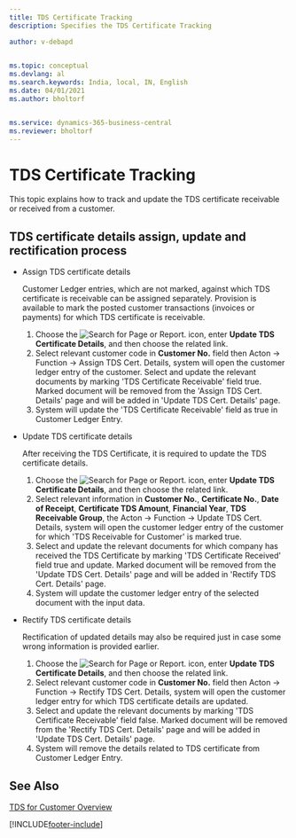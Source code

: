 ```yaml
---
title: TDS Certificate Tracking
description: Specifies the TDS Certificate Tracking

author: v-debapd

    
ms.topic: conceptual
ms.devlang: al
ms.search.keywords: India, local, IN, English
ms.date: 04/01/2021
ms.author: bholtorf


ms.service: dynamics-365-business-central
ms.reviewer: bholtorf
---
```

# TDS Certificate Tracking



This topic explains how to track and update the TDS certificate receivable or received from a customer.

## TDS certificate details assign, update and rectification process

- Assign TDS certificate details

  Customer Ledger entries, which are not marked, against which TDS certificate is receivable can be assigned separately. Provision is available to mark the posted customer transactions (invoices or payments) for which TDS certificate is receivable.

   1. Choose the ![Search for Page or Report.](image/search_small.png "Search for Page or Report icon") icon, enter **Update TDS Certificate Details**, and then choose the related link. 
   2. Select relevant customer code in **Customer No.** field then Acton -> Function -> Assign TDS Cert. Details, system will open the customer ledger entry of the customer. Select and update the relevant documents by marking 'TDS Certificate Receivable' field true. Marked document will be removed from the 'Assign TDS Cert. Details' page and will be added in 'Update TDS Cert. Details' page.
   3. System will update the 'TDS Certificate Receivable' field as true in Customer Ledger Entry.

- Update TDS certificate details

  After receiving the TDS Certificate, it is required to update the TDS certificate details.

  1. Choose the ![Search for Page or Report.](image/search_small.png "Search for Page or Report icon") icon, enter **Update TDS Certificate Details**, and then choose the related link. 
  2. Select relevant information in **Customer No.**, **Certificate No.**, **Date of Receipt**, **Certificate TDS Amount**, **Financial Year**, **TDS Receivable Group**, the Acton -> Function -> Update TDS Cert. Details, system will open the customer ledger entry of the customer for which 'TDS Receivable for Customer' is marked true.
  3. Select and update the relevant documents for which company has received the TDS Certificate by marking 'TDS Certificate Received' field true and update. Marked document will be removed from the 'Update TDS Cert. Details' page and will be added in 'Rectify TDS Cert. Details' page.
  4. System will update the customer ledger entry of the selected document with the input data.

- Rectify TDS certificate details

  Rectification of updated details may also be required just in case some wrong information is provided earlier.

   1. Choose the ![Search for Page or Report.](image/search_small.png "Search for Page or Report icon") icon, enter **Update TDS Certificate Details**, and then choose the related link. 
   2. Select relevant customer code in **Customer No.** field then Acton -> Function -> Rectify TDS Cert. Details, system will open the customer ledger entry for which TDS certificate details are updated. 
   3. Select and update the relevant documents by marking 'TDS Certificate Receivable' field false. Marked document will be removed from the 'Rectify TDS Cert. Details' page and will be added in 'Update TDS Cert. Details' page.
   4. System will remove the details related to TDS certificate from Customer Ledger Entry.





## See Also 
[TDS for Customer Overview](TDS-for-Customer-Overview.md)






[!INCLUDE[footer-include](../../includes/footer-banner.md)]
